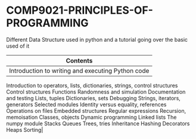 # COMP9021-PRINCIPLES-OF-PROGRAMMING
Different Data Structure used in python and a tutorial going over the basic used of it


|Contents|
|--------|
|Introduction to writing and executing Python code
Introduction to operators, lists, dictionaries, strings, control structures
Control structures
Functions
Randomness and simulation
Documentation and testing
Lists, tuples
Dictionaries, sets
Debugging
Strings, iterators, generators
Selected modules
Identity versus equality, references
Operations on files
Embedded structures
Regular expressions
Recursion, memoisation
Classes, objects
Dynamic programming
Linked lists
The numpy module
Stacks
Queues
Trees, tries
Inheritance
Hashing
Decorators
Heaps
Sorting|
